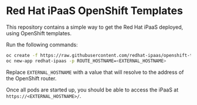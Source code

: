 # Red Hat iPaaS OpenShift Templates

This repository contains a simple way to get the Red Hat iPaaS deployed, using OpenShift templates.

Run the following commands:

```bash
oc create -f https://raw.githubusercontent.com/redhat-ipaas/openshift-templates/master/redhat-ipaas.yml
oc new-app redhat-ipaas -p ROUTE_HOSTNAME=<EXTERNAL_HOSTNAME>
```

Replace `EXTERNAL_HOSTNAME` with a value that will resolve to the address of the OpenShift router.

Once all pods are started up, you should be able to access the iPaaS at `https://<EXTERNAL_HOSTNAME>/`.
